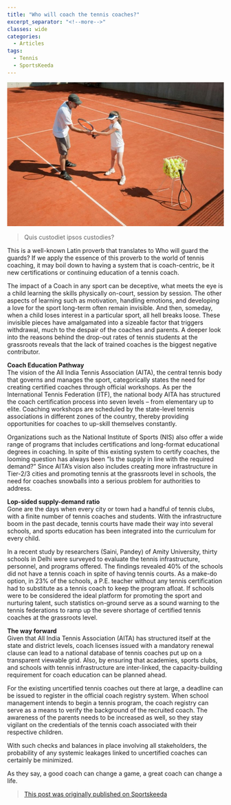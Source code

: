 ```yaml
---
title: "Who will coach the tennis coaches?"
excerpt_separator: "<!--more-->"
classes: wide
categories:
  - Articles
tags:
  - Tennis
  - SportsKeeda
---
```


![Coach](/assets/images/coachingcoaches.jpeg)  

>Quis custodiet ipsos custodies? 

This is a well-known Latin proverb that translates to Who will guard the guards? If we apply the essence of this proverb to the world of tennis coaching, it may boil down to having a system that is coach-centric, be it new certifications or continuing education of a tennis coach.
<!--more-->
The impact of a Coach in any sport can be deceptive, what meets the eye is a child learning the skills physically on-court, session by session. The other aspects of learning such as motivation, handling emotions, and developing a love for the sport long-term often remain invisible. And then, someday, when a child loses interest in a particular sport, all hell breaks loose. These invisible pieces have amalgamated into a sizeable factor that triggers withdrawal, much to the despair of the coaches and parents. A deeper look into the reasons behind the drop-out rates of tennis students at the grassroots reveals that the lack of trained coaches is the biggest negative contributor.

**Coach Education Pathway**  
The vision of the All India Tennis Association (AITA), the central tennis body that governs and manages the sport, categorically states the need for creating certified coaches through official workshops. As per the International Tennis Federation (ITF), the national body AITA has structured the coach certification process into seven levels – from elementary up to elite. Coaching workshops are scheduled by the state-level tennis associations in different zones of the country, thereby providing opportunities for coaches to up-skill themselves constantly.

Organizations such as the National Institute of Sports (NIS) also offer a wide range of programs that includes certifications and long-format educational degrees in coaching. In spite of this existing system to certify coaches, the looming question has always been “Is the supply in line with the required demand?” Since AITA’s vision also includes creating more infrastructure in Tier-2/3 cities and promoting tennis at the grassroots level in schools, the need for coaches snowballs into a serious problem for authorities to address.

**Lop-sided supply-demand ratio**  
Gone are the days when every city or town had a handful of tennis clubs, with a finite number of tennis coaches and students. With the infrastructure boom in the past decade, tennis courts have made their way into several schools, and sports education has been integrated into the curriculum for every child.

In a recent study by researchers (Saini, Pandey) of Amity University, thirty schools in Delhi were surveyed to evaluate the tennis infrastructure, personnel, and programs offered. The findings revealed 40% of the schools did not have a tennis coach in spite of having tennis courts. As a make-do option, in 23% of the schools, a P.E. teacher without any tennis certification had to substitute as a tennis coach to keep the program afloat. If schools were to be considered the ideal platform for promoting the sport and nurturing talent, such statistics on-ground serve as a sound warning to the tennis federations to ramp up the severe shortage of certified tennis coaches at the grassroots level.

**The way forward**  
Given that All India Tennis Association (AITA) has structured itself at the state and district levels, coach licenses issued with a mandatory renewal clause can lead to a national database of tennis coaches put up on a transparent viewable grid. Also, by ensuring that academies, sports clubs, and schools with tennis infrastructure are inter-linked, the capacity-building requirement for coach education can be planned ahead.

For the existing uncertified tennis coaches out there at large, a deadline can be issued to register in the official coach registry system. When school management intends to begin a tennis program, the coach registry can serve as a means to verify the background of the recruited coach. The awareness of the parents needs to be increased as well, so they stay vigilant on the credentials of the tennis coach associated with their respective children. 

With such checks and balances in place involving all stakeholders, the probability of any systemic leakages linked to uncertified coaches can certainly be minimized.

As they say, a good coach can change a game, a great coach can change a life.

> [This post was originally published on Sportskeeda](https://www.sportskeeda.com/tennis/who-will-coach-the-tennis-coaches)